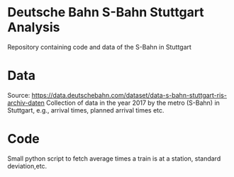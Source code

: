 # Deutsche Bahn S-Bahn Stuttgart Analysis
Repository containing code and data of the S-Bahn in Stuttgart

# Data
Source: https://data.deutschebahn.com/dataset/data-s-bahn-stuttgart-ris-archiv-daten
Collection of data in the year 2017 by the metro (S-Bahn) in Stuttgart, e.g., arrival times, planned arrival times etc.

# Code
Small python script to fetch average times a train is at a station, standard deviation,etc.
 

